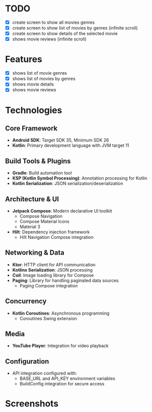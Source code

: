 # TODO
- [x] create screen to show all movies genres
- [x] create screen to show list of movies by genres (infinite scroll)
- [x] create screen to show details of the selected movie
- [x] shows movie reviews (infinite scroll)

# Features
- [x] shows list of movie genres
- [x] shows list of movies by genres
- [x] shows movie details
- [x] shows movie reviews

# Technologies
## Core Framework
- **Android SDK**: Target SDK 35, Minimum SDK 26
- **Kotlin**: Primary development language with JVM target 11

## Build Tools & Plugins
- **Gradle**: Build automation tool
- **KSP (Kotlin Symbol Processing)**: Annotation processing for Kotlin
- **Kotlin Serialization**: JSON serialization/deserialization

## Architecture & UI
- **Jetpack Compose**: Modern declarative UI toolkit
  - Compose Navigation
  - Compose Material Icons
  - Material 3
- **Hilt**: Dependency injection framework
  - Hilt Navigation Compose integration

## Networking & Data
- **Ktor**: HTTP client for API communication
- **Kotlinx Serialization**: JSON processing
- **Coil**: Image loading library for Compose
- **Paging**: Library for handling paginated data sources
  - Paging Compose integration

## Concurrency
- **Kotlin Coroutines**: Asynchronous programming
  - Coroutines Swing extension

## Media
- **YouTube Player**: Integration for video playback

## Configuration
- API integration configured with:
  - BASE_URL and API_KEY environment variables
  - BuildConfig integration for secure access

# Screenshots